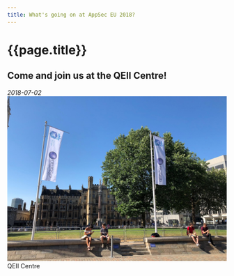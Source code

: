 ```yaml
---
title: What's going on at AppSec EU 2018?
---
```


# {{page.title}}

## Come and join us at the QEII Centre!
<i>2018-07-02</i>
<br>
<img src="/assets/images/live_venue1.JPG" class="img-rounded" alt="QEII Centre">QEII Centre</img>
